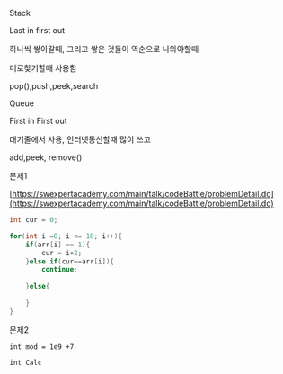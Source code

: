Stack

Last in first out

하나씩 쌓아갈때, 그리고 쌓은 것들이 역순으로 나와야할때

미로찾기할때 사용함

pop(),push,peek,search



Queue

First in First out 

대기줄에서 사용, 인터넷통신할때 많이 쓰고

add,peek, remove()

문제1

[https://swexpertacademy.com/main/talk/codeBattle/problemDetail.do](https://swexpertacademy.com/main/talk/codeBattle/problemDetail.do)

```java
int cur = 0;

for(int i =0; i <= 10; i++){
    if(arr[i] == 1){
        cur = i+2;
    }else if(cur==arr[i]){
		continue;
            
    }else{
        
    }
}

```



문제2

```
int mod = 1e9 +7

int Calc
```

